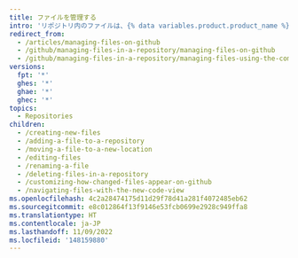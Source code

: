 ```yaml
---
title: ファイルを管理する
intro: 'リポジトリ内のファイルは、{% data variables.product.product_name %} で直接、またはコマンド ラインで作成、編集、移動、削除を行うことができます。'
redirect_from:
  - /articles/managing-files-on-github
  - /github/managing-files-in-a-repository/managing-files-on-github
  - /github/managing-files-in-a-repository/managing-files-using-the-command-line
versions:
  fpt: '*'
  ghes: '*'
  ghae: '*'
  ghec: '*'
topics:
  - Repositories
children:
  - /creating-new-files
  - /adding-a-file-to-a-repository
  - /moving-a-file-to-a-new-location
  - /editing-files
  - /renaming-a-file
  - /deleting-files-in-a-repository
  - /customizing-how-changed-files-appear-on-github
  - /navigating-files-with-the-new-code-view
ms.openlocfilehash: 4c2a28474175d11d29f78d41a281f4072485eb62
ms.sourcegitcommit: e8c012864f13f9146e53fcb0699e2928c949ffa8
ms.translationtype: HT
ms.contentlocale: ja-JP
ms.lasthandoff: 11/09/2022
ms.locfileid: '148159880'
---
```


